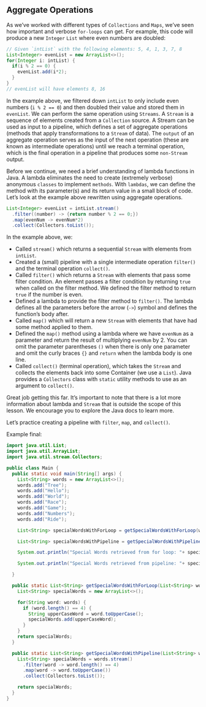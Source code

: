 ## Aggregate Operations 

As we’ve worked with different types of `Collections` and `Maps`, we’ve seen how important and verbose `for-loops` can get. For example, this code will produce a new `Integer` `List` where even numbers are doubled: 

```java
// Given `intList` with the following elements: 5, 4, 1, 3, 7, 8
List<Integer> evenList = new ArrayList<>();
for(Integer i: intList) {
  if(i % 2 == 0) {
    evenList.add(i*2);
  }
}
// evenList will have elements 8, 16
```

In the example above, we filtered down `intList` to only include even numbers (`i % 2 == 0`) and then doubled their value and stored them in `evenList`. We can perform the same operation using `Streams`. A `Stream` is a sequence of elements created from a `Collection` source. A Stream can be used as input to a pipeline, which defines a set of aggregate operations (methods that apply transformations to a `Stream` of data). The `output` of an aggregate operation serves as the input of the next operation (these are known as intermediate operations) until we reach a terminal operation, which is the final operation in a pipeline that produces some `non-Stream` output.

Before we continue, we need a brief understanding of lambda functions in Java. A lambda eliminates the need to create (extremely verbose) anonymous `classes` to implement `methods`. With `lambdas`, we can define the method with its parameter(s) and its return value in a small block of code. Let’s look at the example above rewritten using aggregate operations.

```java
List<Integer> evenList = intList.stream()
  .filter((number) -> {return number % 2 == 0;})
  .map(evenNum -> evenNum*2)
  .collect(Collectors.toList());
```

In the example above, we:

* Called `stream()` which returns a sequential `Stream` with elements from `intList`.
* Created a (small) pipeline with a single intermediate operation `filter()` and the terminal operation `collect()`.
* Called `filter()` which returns a `Stream` with elements that pass some filter condition. An element passes a filter condition by returning `true` when called on the filter method. We defined the filter method to return `true` if the number is even.
* Defined a lambda to provide the filter method to `filter()`. The lambda defines all the parameters before the arrow (`->`) symbol and defines the function’s body after.
* Called `map()` which will return a new `Stream` with elements that have had some method applied to them.
* Defined the `map()` method using a lambda where we have `evenNum` as a parameter and return the result of multiplying `evenNum` by 2. You can omit the parameter parentheses `()` when there is only one parameter and omit the curly braces `{}` and `return` when the lambda body is one line.
* Called `collect()` (terminal operation), which takes the `Stream` and collects the elements back into some Container (we use a `List`). Java provides a `Collectors` class with `static` utility methods to use as an argument to `collect()`.

Great job getting this far. It’s important to note that there is a lot more information about lambda and `Stream` that is outside the scope of this lesson. We encourage you to explore the Java docs to learn more.

Let’s practice creating a pipeline with `filter`, `map`, and `collect()`.

Example final:
```java
import java.util.List;
import java.util.ArrayList;
import java.util.stream.Collectors;

public class Main {
  public static void main(String[] args) {
    List<String> words = new ArrayList<>();
    words.add("Tree");
    words.add("Hello");
    words.add("World");
    words.add("Race");
    words.add("Game");
    words.add("Numbers");
    words.add("Ride");

    List<String> specialWordsWithForLoop = getSpecialWordsWithForLoop(words);

    List<String> specialWordsWithPipeline = getSpecialWordsWithPipeline(words);

    System.out.println("Special Words retrieved from for loop: "+ specialWordsWithForLoop);

    System.out.println("Special Words retrieved from pipeline: "+ specialWordsWithPipeline);

  }

  public static List<String> getSpecialWordsWithForLoop(List<String> words){
    List<String> specialWords = new ArrayList<>();

    for(String word: words) {
      if (word.length() == 4) {
        String upperCaseWord = word.toUpperCase();
        specialWords.add(upperCaseWord);
      }
    }
    return specialWords;
  }

  public static List<String> getSpecialWordsWithPipeline(List<String> words){
    List<String> specialWords = words.stream()
      .filter(word -> word.length() == 4)
      .map(word -> word.toUpperCase())
      .collect(Collectors.toList());

    return specialWords;
  }
}
```